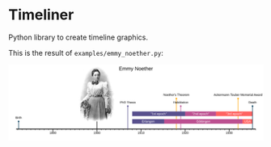 # Timeliner

Python library to create timeline graphics.

This is the result of `examples/emmy_noether.py`:

![a timeline of Emmy Noether's life](docs/emmy_noether.svg)
